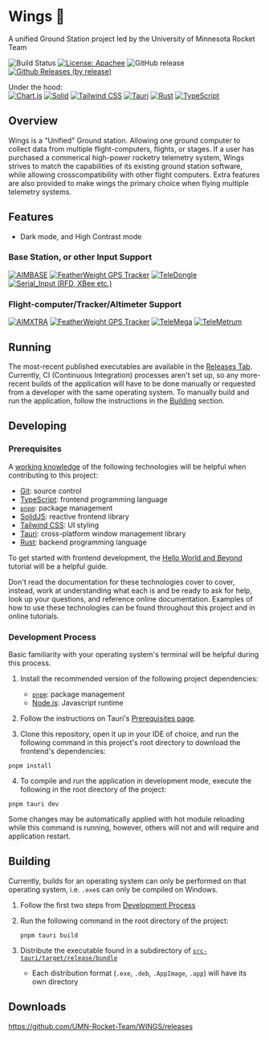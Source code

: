 Wings 📡
========
A unified Ground Station project led by the University of Minnesota Rocket Team  

![Build Status](https://github.com/UMN-Rocket-Team/WINGS/actions/workflows/build.yml/badge.svg)
[![License: Apachee](https://img.shields.io/badge/License-Apachev2-blue)](https://www.apache.org/licenses/LICENSE-2.0)
![GitHub release](https://img.shields.io/github/release/UMN-Rocket-Team/WINGS.svg)
[![Github Releases (by release)](https://img.shields.io/github/downloads/UMN-Rocket-Team/WINGS/latest/total.svg)](https://GitHub.com/UMN-Rocket-Team/WINGS/releases/)

Under the hood:  
[![Chart.js](https://img.shields.io/badge/Chart.js-FF6384?logo=chartdotjs&logoColor=fff)](#)
[![Solid](https://img.shields.io/badge/Solid-2C4F7C?logo=solid&logoColor=fff)](#)
[![Tailwind CSS](https://img.shields.io/badge/Tailwind%20CSS-%2338B2AC.svg?logo=tailwind-css&logoColor=white)](#)
[![Tauri](https://img.shields.io/badge/Tauri-24C8D8?logo=tauri&logoColor=fff)](#)
[![Rust](https://img.shields.io/badge/Rust-%23000000.svg?e&logo=rust&logoColor=white)](#)
[![TypeScript](https://img.shields.io/badge/TypeScript-3178C6?logo=typescript&logoColor=fff)](#)

Overview
--------
Wings is a "Unified" Ground station. Allowing one ground computer to collect data from multiple flight-computers, flights, or stages. If a user has purchased a commerical high-power rocketry telemetry system, Wings strives to match the capabilities of its existing ground station software, while allowing crosscompatibility with other flight computers. Extra features are also provided to make wings the primary choice when flying multiple telemetry systems.

Features
--------
 - Dark mode, and High Contrast mode

### Base Station, or other Input Support
[![AIMBASE](https://img.shields.io/badge/AIMBASE-cd2021)](https://entacore.com/electronics/aimbase)
[![FeatherWeight GPS Tracker](https://img.shields.io/badge/FeatherWeightTracker-3c4c6c)](https://www.featherweightaltimeters.com/featherweight-gps-tracker.html)
[![TeleDongle](https://img.shields.io/badge/TeleDongle-8607dc)](https://altusmetrum.org/TeleDongle/)
[![Serial_Input (RFD, XBee etc.)](https://img.shields.io/badge/Serial%20Input-b32029)](https://ftdichip.com/products/ttl-234x-5v/)
### Flight-computer/Tracker/Altimeter Support
[![AIMXTRA](https://img.shields.io/badge/AIMXTRA-cd2021)](https://entacore.com/electronics/aimxtra)
[![FeatherWeight GPS Tracker](https://img.shields.io/badge/FeatherWeightTracker-3c4c6c)](https://www.featherweightaltimeters.com/featherweight-gps-tracker.html)
[![TeleMega](https://img.shields.io/badge/TeleMega-8607dc)](https://altusmetrum.org/TeleMega/)
[![TeleMetrum](https://img.shields.io/badge/TeleMetrum-8607dc)](https://altusmetrum.org/TeleMetrum/)


Running
-------
The most-recent published executables are available in the [Releases Tab](https://github.com/UMN-Rocket-Team/WINGS/releases). Currently, CI (Continuous Integration) processes aren't set up, so any more-recent builds of the application will have to be done manually or requested from a developer with the same operating system. To manually build and run the application, follow the instructions in the [Building](#building) section.

Developing
----------
### Prerequisites

A [working knowledge](https://en.wiktionary.org/wiki/working_knowledge) of the following technologies will be helpful when contributing to this project:

 - [Git](https://www.git-scm.com/): source control
 - [TypeScript](https://www.typescriptlang.org/): frontend programming language
 - [`pnpm`](https://www.pnpm.io/): package management
 - [SolidJS](https://www.solidjs.com/): reactive frontend library
 - [Tailwind CSS](https://tailwindcss.com/): UI styling
 - [Tauri](https://www.tauri.app/): cross-platform window management library
 - [Rust](https://www.rust-lang.org/): backend programming language

To get started with frontend development, the [Hello World and Beyond](https://docs.google.com/document/d/19jHqrfia9sDfPGw_IvaK9lhzySdDVZC7vv07I-OWDiM/edit?usp=share_link) tutorial will be a helpful guide.

Don't read the documentation for these technologies cover to cover, instead, work at understanding what each is and be ready to ask for help, look up your questions, and reference online documentation. Examples of how to use these technologies can be found throughout this project and in online tutorials.

### Development Process

Basic familiarity with your operating system's terminal will be helpful during this process.

1. Install the recommended version of the following project dependencies:

   - [`pnpm`](https://pnpm.io/): package management
   - [Node.js](https://nodejs.org): Javascript runtime

2. Follow the instructions on Tauri's [Prerequisites page](https://tauri.app/v1/guides/getting-started/prerequisites).

3. Clone this repository, open it up in your IDE of choice, and run the following command in this project's root directory to download the frontend's dependencies:
```shell
pnpm install
```
4. To compile and run the application in development mode, execute the following in the root directory of the project:
```shell
pnpm tauri dev
```

Some changes may be automatically applied with hot module reloading while this command is running, however, others will not and will require and application restart.

## Building

Currently, builds for an operating system can only be performed on that operating system, i.e. `.exe`s can only be compiled on Windows.

1. Follow the first two steps from [Development Process](#development-process)

2. Run the following command in the root directory of the project:
   ```shell
   pnpm tauri build
   ```
3. Distribute the executable found in a subdirectory of [`src-tauri/target/release/bundle`](src-tauri/target/release/bundle)

   - Each distribution format (`.exe`, `.deb`, `.AppImage`, `.app`) will have its own directory

## Downloads

https://github.com/UMN-Rocket-Team/WINGS/releases
